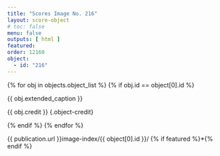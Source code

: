 ```yaml
---
title: "Scores Image No. 216"
layout: score-object
# toc: false
menu: false
outputs: [ html ]
featured: 
order: 12160
object:
  - id: "216"
---
```


{% for obj in objects.object_list %}
{% if obj.id == object[0].id %}

{{ obj.extended_caption }}

{{ obj.credit }} {.object-credit}

{% endif %}
{% endfor %}

<div class="object-credit object-url is-print-only">

{{ publication.url }}image-index/{{ object[0].id }}/ {% if featured %}*{% endif %}

</div>
